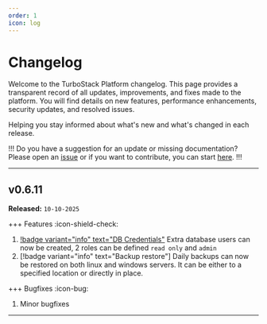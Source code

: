 ```yaml
---
order: 1
icon: log
---
```

# Changelog

Welcome to the TurboStack Platform changelog. This page provides a transparent record of all updates, improvements, and fixes made to the platform. You will find details on new features, performance enhancements, security updates, and resolved issues.

Helping you stay informed about what's new and what's changed in each release.

!!!
Do you have a suggestion for an update or missing documentation? Please open an [issue](https://github.com/HOSTED-POWER/docs-turbostack-app/issues) 
or if you want to contribute, you can start [here](https://github.com/HOSTED-POWER/docs-turbostack-app/fork).
!!!

---
## v0.6.11

**Released:** `10-10-2025`


+++ Features :icon-shield-check:

1. [!badge variant="info" text="DB Credentials"](https://docs.turbostack.app/turbostack-platform/howto_newuser/#fetch-database-and-user-credentials) Extra database users can now be created, 2 roles can be defined `read only` and `admin`
2. [!badge variant="info" text="Backup restore"] Daily backups can now be restored on both linux and windows servers. It can be either to a specified location or directly in place.

+++ Bugfixes :icon-bug:

1. Minor bugfixes


---
